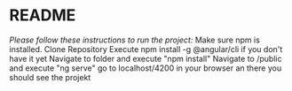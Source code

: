 # README

*Please follow these instructions to run the project:*
Make sure npm is installed.
Clone Repository
Execute npm install -g @angular/cli if you don't have it yet
Navigate to folder and execute "npm install"
Navigate to /public and execute "ng serve"
go to localhost/4200 in your browser an there you should see the projekt